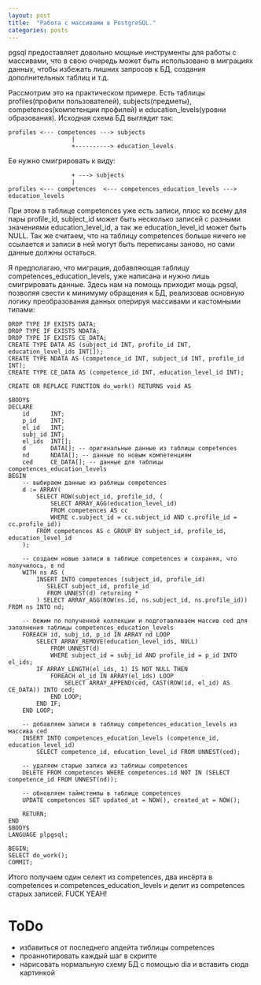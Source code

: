 ```yaml
---
layout: post
title:  "Работа с массивами в PostgreSQL."
categories: posts
---
```


pgsql предоставляет довольно мощные инструменты для работы с массивами, что в свою очередь может быть использовано в миграциях данных, чтобы избежать лишних запросов к БД, создания дополнительных таблиц и т.д.

Рассмотрим это на практическом примере. Есть таблицы profiles(профили пользователей), subjects(предметы), competences(компетенции профилей) и education_levels(уровни образования). Исходная схема БД выглядит так:

    profiles <--- competences ---> subjects
                      |
                      +----------> education_levels

Ее нужно смигрировать к виду:

                      + ---> subjects
                      |
    profiles <--- competences  <--- competences_education_levels ---> education_levels

При этом в таблице competences уже есть записи, плюс ко всему для пары profile_id, subject_id может быть несколько записей с разными значениями education_level_id, а так же education_level_id может быть NULL. Так же считаем, что на таблицу competences больше ничего не ссылается и записи в ней могут быть переписаны заново, но сами данные должны остаться.

Я предполагаю, что миграция, добавляющая таблицу competences_education_levels, уже написана и нужно лишь смигрировать данные. Здесь нам на помощь приходит мощь pgsql, позволяя свести к минимуму обращения к БД, реализовав основную логику преобразования данных оперируя массивами и кастомными типами:


    DROP TYPE IF EXISTS DATA;
    DROP TYPE IF EXISTS NDATA;
    DROP TYPE IF EXISTS CE_DATA;
    CREATE TYPE DATA AS (subject_id INT, profile_id INT, education_level_ids INT[]);
    CREATE TYPE NDATA AS (competence_id INT, subject_id INT, profile_id INT);
    CREATE TYPE CE_DATA AS (competence_id INT, education_level_id INT);

    CREATE OR REPLACE FUNCTION do_work() RETURNS void AS

    $BODY$
    DECLARE
        id      INT;
        p_id    INT;
        el_id   INT;
        subj_id INT;
        el_ids  INT[];
        d       DATA[]; -- оригинальные данные из таблицы competences
        nd      NDATA[]; -- данные по новым компетенциям
        ced     CE_DATA[]; -- данные для таблицы competences_education_levels
    BEGIN
        -- выбираем данные из раблицы competences
        d := ARRAY(
            SELECT ROW(subject_id, profile_id, (
                SELECT ARRAY_AGG(education_level_id)
                FROM competences AS cc
                WHERE c.subject_id = cc.subject_id AND c.profile_id = cc.profile_id))
            FROM competences AS c GROUP BY subject_id, profile_id, education_level_id
        );

        -- создаем новые записи в таблице competences и сохраняя, что получилось, в nd
        WITH ns AS (
            INSERT INTO competences (subject_id, profile_id)
               SELECT subject_id, profile_id
               FROM UNNEST(d) returning *
            ) SELECT ARRAY_AGG(ROW(ns.id, ns.subject_id, ns.profile_id)) FROM ns INTO nd;

        -- бежим по полученной коллекции и подготавливаем массив ced для заполнения таблицы competences_education_levels
        FOREACH id, subj_id, p_id IN ARRAY nd LOOP
            SELECT ARRAY_REMOVE(education_level_ids, NULL)
                FROM UNNEST(d)
                WHERE subject_id = subj_id AND profile_id = p_id INTO el_ids;
            IF ARRAY_LENGTH(el_ids, 1) IS NOT NULL THEN
                FOREACH el_id IN ARRAY(el_ids) LOOP
                    SELECT ARRAY_APPEND(ced, CAST(ROW(id, el_id) AS CE_DATA)) INTO ced;
                END LOOP;
            END IF;
        END LOOP;

        -- добавляем записи в таблицу competences_education_levels из массива ced
        INSERT INTO competences_education_levels (competence_id, education_level_id)
            SELECT competence_id, education_level_id FROM UNNEST(ced);

        -- удаляем старые записи из таблицы competences
        DELETE FROM competences WHERE competences.id NOT IN (SELECT competence_id FROM UNNEST(nd));

        -- обновляем таймстемпы в таблице competences
        UPDATE competences SET updated_at = NOW(), created_at = NOW();

        RETURN;
    END
    $BODY$
    LANGUAGE plpgsql;

    BEGIN;
    SELECT do_work();
    COMMIT;

Итого получаем один селект из competences, два инсёрта в competences и competences_education_levels и делит из competences старых записей. FUCK YEAH!

# ToDo

* избавиться от последнего апдейта тиблицы competences
* проаннотировать каждый шаг в скрипте
* нарисовать нормальную схему БД с помощью dia и вставить сюда картинкой

